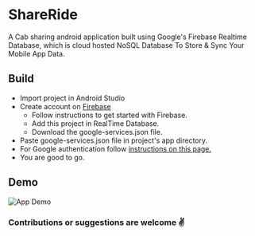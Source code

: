 # ShareRide

A Cab sharing android application built using Google's Firebase Realtime Database, which is cloud
hosted NoSQL Database To Store & Sync Your Mobile App Data.

## Build

  * Import project in Android Studio
  * Create account on [Firebase](https://firebase.google.com/)
    * Follow instructions to get started with Firebase.
    * Add this project in RealTime Database.
    * Download the google-services.json file.
  * Paste google-services.json file in project's app directory.
  * For Google authentication follow [instructions on this page.](https://firebase.google.com/docs/auth/android/google-signin) 
  * You are good to go.

## Demo 

![App Demo](https://github.com/rajeev29five/ShareRide/blob/master/demo.gif)

### Contributions or suggestions are welcome :v:
